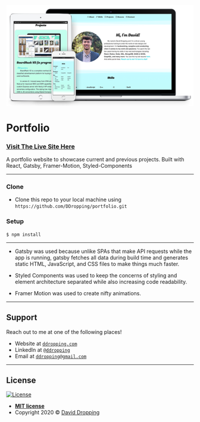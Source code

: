 ![screenshot](https://github.com/DDropping/portfolio/blob/master/src/images/project-portfolio2-medium.png)

# Portfolio 
### [Visit The Live Site Here](http://www.ddropping.com)

A portfolio website to showcase current and previous projects. Built with React, Gatsby, Framer-Motion, Styled-Components

---

### Clone

- Clone this repo to your local machine using `https://github.com/DDropping/portfolio.git`

### Setup

```shell
$ npm install
```

---

- Gatsby was used because unlike SPAs that make API requests while the app is running, gatsby fetches all data during build time and generates static HTML, JavaScript, and CSS files to make things much faster.

- Styled Components was used to keep the concerns of styling and element architecture separated while also increasing code readability.

- Framer Motion was used to create nifty animations.

---

## Support

Reach out to me at one of the following places!

- Website at <a href="http://ddropping.com" target="_blank">`ddropping.com`</a>
- LinkedIn at <a href="https://www.linkedin.com/in/ddropping/" target="_blank">`@ddropping`</a>
- Email at <a href="mailto:ddropping@gmail.com" target="_blank">`ddropping@gmail.com`</a>

---


## License

[![License](http://img.shields.io/:license-mit-blue.svg?style=flat-square)](http://badges.mit-license.org)

- **[MIT license](http://opensource.org/licenses/mit-license.php)**
- Copyright 2020 © <a href="http://ddropping.com" target="_blank">David Dropping</a>
